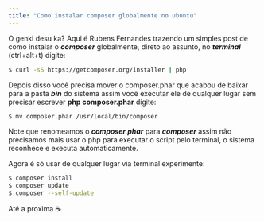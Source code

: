 ```yaml
---
title: "Como instalar composer globalmente no ubuntu"
---
```


O genki desu ka? Aqui é Rubens Fernandes trazendo um simples post de como instalar o ***composer*** globalmente, direto ao assunto, no ***terminal*** (ctrl+alt+t) digite:

```sh
$ curl -sS https://getcomposer.org/installer | php 
```

Depois disso você precisa mover o composer.phar que acabou de baixar para a pasta ***bin*** do sistema assim você executar ele de qualquer lugar sem precisar escrever **php composer.phar** digite:

```sh
$ mv composer.phar /usr/local/bin/composer 
```

Note que renomeamos o ***composer.phar*** para ***composer*** assim não precisamos mais usar o php para executar o script pelo terminal, o sistema reconhece e executa automaticamente.

Agora é só usar de qualquer lugar via terminal experimente:

```sh
$ composer install
$ composer update
$ composer --self-update
```

Até a proxima :coffee: